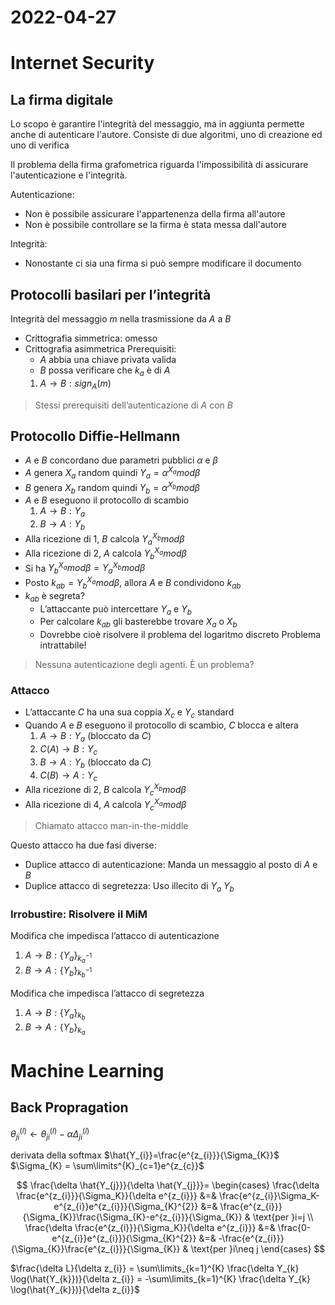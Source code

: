 # 2022-04-27
# Internet Security
## La firma digitale
Lo scopo è garantire l'integrità del messaggio, ma in aggiunta permette anche di autenticare l'autore.
Consiste di due algoritmi, uno di creazione ed uno di verifica

Il problema della firma grafometrica riguarda l'impossibilità di assicurare l'autenticazione e l'integrità.

Autenticazione:

- Non è possibile assicurare l'appartenenza della firma all'autore
- Non è possibile controllare se la firma è stata messa dall'autore

Integrità:

- Nonostante ci sia una firma si può sempre modificare il documento
## Protocolli basilari per l’integrità
Integrità del messaggio $m$ nella trasmissione da $A$ a $B$

- Crittografia simmetrica: omesso
- Crittografia asimmetrica
  Prerequisiti:
  - $A$ abbia una chiave privata valida
  - $B$ possa verificare che $k_{a}$ è di $A$
  1. $A\to B:sign_{A}(m)$

> Stessi prerequisiti dell’autenticazione di $A$ con $B$
## Protocollo Diffie-Hellmann
- $A$ e $B$ concordano due parametri pubblici $\alpha$ e $\beta$
- $A$ genera $X_{a}$ random quindi $Y_{a}=\alpha^{X_{a}}mod\beta$
- $B$ genera $X_{b}$ random quindi $Y_{b}=\alpha^{X_{b}}mod\beta$
- $A$ e $B$ eseguono il protocollo di scambio
  1. $A\to B:Y_{a}$
  2. $B\to A:Y_{b}$
- Alla ricezione di $1$, $B$ calcola $Y^{X_{b}}_{a}mod\beta$
- Alla ricezione di $2$, $A$ calcola $Y^{X_{a}}_{b}mod\beta$
- Si ha $Y^{X_{a}}_{b}mod\beta=Y^{X_{b}}_{a}mod\beta$
- Posto $k_{ab} = Y^{X_{a}}_{b}mod\beta$, allora $A$ e $B$ condividono $k_{ab}$
- $k_{ab}$ è segreta?
  - L’attaccante può intercettare $Y_{a}$ e $Y_{b}$
  - Per calcolare $k_{ab}$ gli basterebbe trovare $X_{a}$ o $X_{b}$
  - Dovrebbe cioè risolvere il problema del logaritmo discreto
    Problema intrattabile!

> Nessuna autenticazione degli agenti. È un problema?
### Attacco
- L’attaccante $C$ ha una sua coppia $X_{c}$ e $Y_{c}$ standard
- Quando $A$ e $B$ eseguono il protocollo di scambio, $C$ blocca e altera
  1. $A\to B:Y_{a}$ (bloccato da $C$)
  2. $C(A)\to B:Y_{c}$
  3. $B\to A:Y_{b}$ (bloccato da $C$)
  4. $C(B)\to A:Y_{c}$
- Alla ricezione di $2$, $B$ calcola $Y^{X_{b}}_{c}mod\beta$
- Alla ricezione di $4$, $A$ calcola $Y^{X_{a}}_{c}mod\beta$

> Chiamato attacco man-in-the-middle

Questo attacco ha due fasi diverse:

- Duplice attacco di autenticazione:
  Manda un messaggio al posto di $A$ e $B$
- Duplice attacco di segretezza:
  Uso illecito di $Y_{a}$ $Y_{b}$
### Irrobustire: Risolvere il MiM
Modifica che impedisca l’attacco di autenticazione

1. $A\to B:\{Y_{a}\}_{k^{-1}_{a}}$
2. $B\to A:\{Y_{b}\}_{k^{-1}_{b}}$

Modifica che impedisca l’attacco di segretezza

1. $A\to B:\{Y_{a}\}_{k_{b}}$
2. $B\to A:\{Y_{b}\}_{k_{a}}$
# Machine Learning
## Back Propragation
$\theta_{ji}^{(l)}\leftarrow \theta_{ji}^{(l)} -\alpha\Delta_{ji}^{(l)}$

derivata della softmax
$\hat{Y_{i}}=\frac{e^{z_{i}}}{\Sigma_{K}}$
$\Sigma_{K} = \sum\limits^{K}_{c=1}e^{z_{c}}$

$$
\frac{\delta \hat{Y_{j}}}{\delta \hat{Y_{j}}}=
\begin{cases} 
\frac{\delta \frac{e^{z_{i}}}{\Sigma_K}}{\delta e^{z_{i}}} &=& \frac{e^{z_{i}}\Sigma_K-e^{z_{i}}e^{z_{i}}}{\Sigma_{K}^{2}} &=& \frac{e^{z_{i}}}{\Sigma_{K}}\frac{\Sigma_{K}-e^{z_{i}}}{\Sigma_{K}} & \text{per }i=j \\
\frac{\delta \frac{e^{z_{i}}}{\Sigma_K}}{\delta e^{z_{i}}} &=& \frac{0-e^{z_{i}}e^{z_{i}}}{\Sigma_{K}^{2}} &=& -\frac{e^{z_{i}}}{\Sigma_{K}}\frac{e^{z_{i}}}{\Sigma_{K}} & \text{per }i\neq j
\end{cases}
$$


$\frac{\delta L}{\delta z_{i}} = \sum\limits_{k=1}^{K} \frac{\delta Y_{k} \log(\hat{Y_{k}})}{\delta z_{i}} = -\sum\limits_{k=1}^{K} \frac{\delta Y_{k} \log(\hat{Y_{k}})}{\delta z_{i}}$
